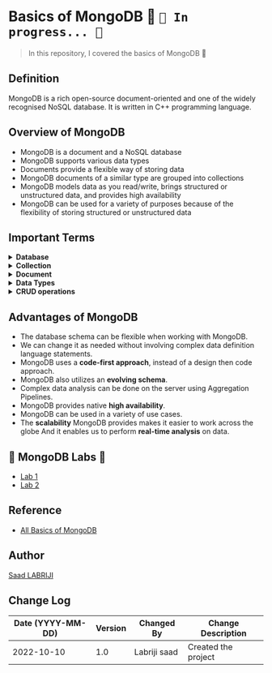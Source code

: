 # Basics of MongoDB 🥭 `🚧 In progress... 🚧`
>In this repository, I covered the basics of MongoDB 🥭


## Definition 
MongoDB is a rich open-source document-oriented and one of the widely recognised NoSQL database. It is written in C++ programming language.


## Overview of MongoDB 
- MongoDB is a document and a NoSQL database
- MongoDB supports various data types 
- Documents provide a flexible way of storing data 
- MongoDB documents of a similar type are grouped into collections 
- MongoDB models data as you read/write, brings structured or unstructured data, and provides high availability 
- MongoDB can be used for a variety of purposes because of the flexibility of storing structured or unstructured data


## Important Terms

<details>
<summary><b>Database</b></summary>
Database is a physical container for collections. Each database gets its own set of files on the file system. A single MongoDB server typically has multiple databases.
</details>

<details>
<summary><b>Collection</b></summary>
Collection is a group of documents and is similar to an RDBMS table. A collection exists within a single database. Collections do not enforce a schema. Documents within a collection can have different fields.
</details>


<details>
<summary><b>Document</b></summary>
A document is a set of key-value pairs. Documents have dynamic schema. Dynamic schema means that documents in the same collection do not need to have the same set of fields or structure, and common fields in a collection’s documents may hold different types of data.
</details>

<details>
<summary><b>Data Types</b></summary>

MongoDB supports many datatypes such as:
- String − This is the most commonly used datatype to store the data. String in MongoDB must be UTF-8 valid.
- Integer − This type is used to store a numerical value. Integer can be 32 bit or 64 bit depending upon your server.
- Boolean − This type is used to store a boolean (true/ false) value.
- Double − This type is used to store floating point values.
- Min/ Max keys − This type is used to compare a value against the lowest and highest BSON elements.
- Arrays − This type is used to store arrays or list or multiple values into one key.
- Timestamp − ctimestamp. This can be handy for recording when a document has been modified or added.
- Object − This datatype is used for embedded documents.
- Null − This type is used to store a Null value.
- Symbol − This datatype is used identically to a string; however, it’s generally reserved for languages that use a specific symbol type.
- Date − This datatype is used to store the current date or time in UNIX time format. You can specify your own date time by creating object of Date and passing day, month, year into it.
- Object ID − This datatype is used to store the document’s ID.
- Binary data − This datatype is used to store binary data.
- Code − This datatype is used to store JavaScript code into the document.
- Regular expression − This datatype is used to store regular expression.
</details>

<details>
<summary><b>CRUD operations</b></summary>

- The Mongo shell is an interactive command line tool provided by MongoDB to interact with your databases.
- To use the Mongo shell, we first need to make a connection to our cluster via a connection string.
- We use ‘show dbs’ to list databases, ‘use databasename’ to select a database, and ‘show collections’ to list collections in a database. 
- CRUD operations consist of Create, Read, Update, and Delete: Useful functions include insertOne, insertMany, findOne, find, count, replace, updateOne, updateMany, deleteOne, and deleteMany.

</details>

## Advantages of MongoDB

- The database schema can be flexible when working with MongoDB. 
- We can change it as needed without involving complex data definition language statements. 
- MongoDB uses a **code-first approach**, instead of a design then code approach. 
- MongoDB also utilizes an **evolving schema**. 
- Complex data analysis can be done on the server using Aggregation Pipelines. 
- MongoDB provides native **high availability**.
- MongoDB can be used in a variety of use cases.
- The **scalability** MongoDB provides makes it easier to work across the globe And it enables us to perform **real-time analysis** on data.


## 🥭 MongoDB Labs 🧪
- [Lab 1](https://github.com/labrijisaad/working-with-mongodb/blob/main/lab-1.md)
- [Lab 2](https://github.com/labrijisaad/working-with-mongodb/blob/main/lab-2.md)

## Reference
- [All Basics of MongoDB](https://medium.com/nerd-for-tech/all-basics-of-mongodb-in-10-minutes-baddaf6b6625)


## Author
<a href="https://www.linkedin.com/in/labrijisaad/" target="_blank">Saad LABRIJI</a>


## Change Log
| Date (YYYY-MM-DD) | Version | Changed By    | Change Description                                 |
| ----------------- | ------- | ------------- | -------------------------------------------------- |
| 2022-10-10        | 1.0     | Labriji saad  | Created the project                                |




